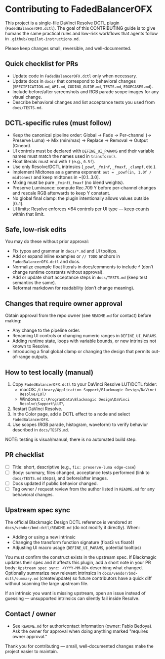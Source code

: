 # Contributing to FadedBalancerOFX

This project is a single-file DaVinci Resolve DCTL plugin (`FadedBalancerOFX.dctl`). The goal of this CONTRIBUTING guide is to give humans the same practical rules and low-risk workflows that agents follow in `.github/copilot-instructions.md`.

Please keep changes small, reversible, and well-documented.

## Quick checklist for PRs
- Update code in `FadedBalancerOFX.dctl` only when necessary.
- Update docs in `docs/` that correspond to behavioral changes (`SPECIFICATION.md`, `API.md`, `CODING_GUIDE.md`, `TESTS.md`, `EDGECASES.md`).
- Include before/after screenshots and RGB parade scope images for any visual change.
- Describe behavioral changes and list acceptance tests you used from `docs/TESTS.md`.

## DCTL-specific rules (must follow)
- Keep the canonical pipeline order: Global → Fade → Per-channel (→ Preserve Luma) → Mix (min/max) → Replace → Removal → Output (Cineon).
- UI controls must be declared with `DEFINE_UI_PARAMS` and their variable names must match the names used in `transform()`.
- Float literals must end with `f` (e.g., `0.5f`).
- Use only Resolve/DCTL intrinsics (`_powf`, `_fminf`, `_fmaxf`, `_clampf`, etc.).
- Implement Midtones as a gamma exponent: `out = _powf(in, 1.0f / midtones)` and keep midtones in ~[0.1..3.0].
- Mixing must be pure `_fminf`/`_fmaxf` (no blend weights).
- Preserve Luminance: compute Rec.709 Y before per-channel changes and rescale RGB afterwards to keep Y constant.
- No global final clamp: the plugin intentionally allows values outside [0..1].
- UI limits: Resolve enforces ≤64 controls per UI type — keep counts within that limit.

## Safe, low-risk edits
You may do these without prior approval:
- Fix typos and grammar in `docs/*.md` and UI tooltips.
- Add or expand inline examples or `// TODO` anchors in `FadedBalancerOFX.dctl` and docs.
- Normalize example float literals in docs/comments to include `f` (don’t change runtime constants without approval).
- Add or update short acceptance steps in `docs/TESTS.md` (keep test semantics the same).
- Reformat markdown for readability (don’t change meaning).

## Changes that require owner approval
Obtain approval from the repo owner (see `README.md` for contact) before making:
- Any change to the pipeline order.
- Renaming UI controls or changing numeric ranges in `DEFINE_UI_PARAMS`.
- Adding runtime state, loops with variable bounds, or new intrinsics not known to Resolve.
- Introducing a final global clamp or changing the design that permits out-of-range outputs.

## How to test locally (manual)
1. Copy `FadedBalancerOFX.dctl` to your DaVinci Resolve LUT/DCTL folder:
   - macOS: `/Library/Application Support/Blackmagic Design/DaVinci Resolve/LUT/`
   - Windows: `C:\ProgramData\Blackmagic Design\DaVinci Resolve\Support\LUT\`
2. Restart DaVinci Resolve.
3. In the Color page, add a DCTL effect to a node and select `FadedBalancerOFX`.
4. Use scopes (RGB parade, histogram, waveform) to verify behavior described in `docs/TESTS.md`.

NOTE: testing is visual/manual; there is no automated build step.

## PR checklist
- [ ] Title: short, descriptive (e.g., `fix: preserve-luma edge-case`)
- [ ] Body: summary, files changed, acceptance tests performed (link to `docs/TESTS.md` steps), and before/after images.
- [ ] Docs updated if public behavior changed.
- [ ] Tag owner / request review from the author listed in `README.md` for any behavioral changes.

## Upstream spec sync
The official Blackmagic Design DCTL reference is vendored at `docs/vendor/bmd-dctl/README.md` (do not modify it directly). When:
- Adding or using a new intrinsic
- Changing the transform function signature (float3 vs float4)
- Adjusting UI macro usage (`DEFINE_UI_PARAMS`, potential tooltips)

You must confirm the construct exists in the upstream spec. If Blackmagic updates their spec and it affects this plugin, add a short note in your PR body: `Upstream spec sync: <YYYY-MM-DD>` describing what changed. Optionally summarize new relevant intrinsics in `docs/vendor/bmd-dctl/summary.md` (create/update) so future contributors have a quick diff without scanning the large upstream file.

If an intrinsic you want is missing upstream, open an issue instead of guessing — unsupported intrinsics can silently fail inside Resolve.

## Contact / owner
- See `README.md` for author/contact information (owner: Fabio Bedoya). Ask the owner for approval when doing anything marked "requires owner approval." 

Thank you for contributing — small, well-documented changes make the project easier to maintain.
